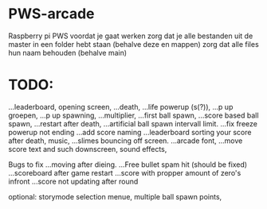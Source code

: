 # PWS-arcade
Raspberry pi PWS 
voordat je gaat werken zorg dat je alle bestanden uit de master in een folder hebt staan (behalve deze en mappen)
zorg dat alle files hun naam behouden (behalve main)

# TODO:
...leaderboard,
opening screen,
...death,
...life powerup (s(?)),
...p up groepen,
...p up spawning,
...multiplier,
...first ball spawn,
...score based ball spawn,
...restart after death,
...artificial ball spawn intervall limit.
...fix freeze powerup not ending
...add score naming
...leaderboard sorting
your score after death,
music,
...slimes bouncing off screen. 
...arcade font,
...move score text and such downscreen,
sound effects,

Bugs to fix
...moving after dieing.
...Free bullet spam hit (should be fixed)
...scoreboard after game restart
...score with propper amount of zero's infront
...score not updating after round

optional:
storymode
selection menue,
multiple ball spawn points,
